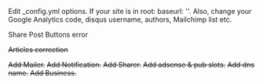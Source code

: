 Edit _config.yml options. If your site is in root: baseurl: ''. Also, change your Google Analytics code, disqus username, authors, Mailchimp list etc.

Share Post Buttons error

~~Articles correction~~

~~Add Mailer.~~ 
~~Add Notification.~~
~~Add Sharer.~~
~~Add adsense & pub slots.~~
~~Add dns name.~~
~~Add Business.~~
